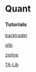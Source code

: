 # Quant

### Tutorials

[backtrader](https://github.com/mementum/backtrader)

[qlib](https://github.com/microsoft/qlib)

[zipline](https://github.com/quantopian/zipline)

[TA-Lib](https://github.com/TA-Lib/ta-lib-python)

